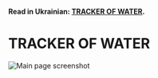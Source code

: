 **Read in Ukrainian: [TRACKER OF WATER](README.md).**

# TRACKER OF WATER

![Main page screenshot]("./src/images/Main_page.png)
